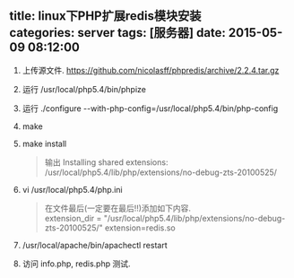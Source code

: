 title: linux下PHP扩展redis模块安装			
categories: server
tags: [服务器]
date: 2015-05-09 08:12:00
---

1. 上传源文件.    https://github.com/nicolasff/phpredis/archive/2.2.4.tar.gz  
2. 运行  /usr/local/php5.4/bin/phpize
3. 运行  ./configure --with-php-config=/usr/local/php5.4/bin/php-config
4. make
5. make install
	> 输出 Installing shared extensions:     /usr/local/php5.4/lib/php/extensions/no-debug-zts-20100525/
6. vi /usr/local/php5.4/php.ini
	> 在文件最后(一定要在最后!!)添加如下内容.	
	extension_dir = "/usr/local/php5.4/lib/php/extensions/no-debug-zts-20100525/"
	extension=redis.so

7. /usr/local/apache/bin/apachectl restart
8.  访问 info.php,  redis.php 测试.

